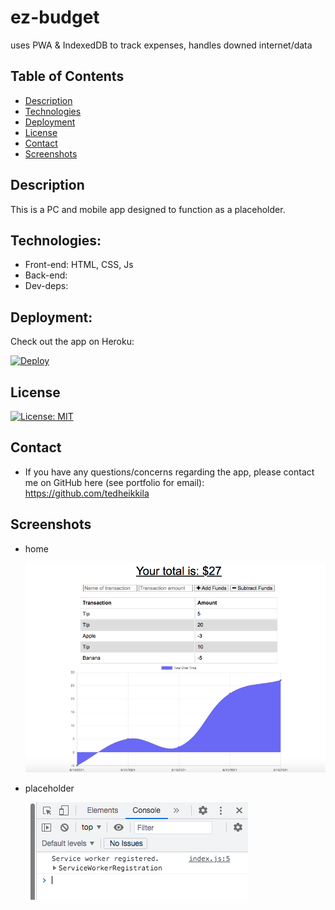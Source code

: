 # ez-budget
uses PWA &amp; IndexedDB to track expenses, handles downed internet/data

## Table of Contents

  - [Description](#description)
  - [Technologies](#technologies)
  - [Deployment](#deployment)
  - [License](#license)
  - [Contact](#contact)
  - [Screenshots](#screenshots)

  ## Description

  This is a PC and mobile app designed to function as a placeholder.
  
  ## Technologies:

  * Front-end: HTML, CSS, Js
  * Back-end: 
  * Dev-deps: 

  ## Deployment:

  Check out the app on Heroku:

[![Deploy](https://www.herokucdn.com/deploy/button.svg)]()

  ## License
  
  [![License: MIT](https://img.shields.io/badge/License-MIT-yellow.svg)](https://opensource.org/licenses/MIT)
  
  ## Contact

  * If you have any questions/concerns regarding the app, please contact me on GitHub here (see portfolio for email): https://github.com/tedheikkila

## Screenshots

* home

    ![](./public/images/hw19-1.png)

* placeholder

   ![](./public/images/hw19-2.png)

